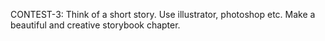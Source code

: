 CONTEST-3: 
Think of a short story. Use illustrator, photoshop etc. Make a beautiful and creative storybook chapter.
